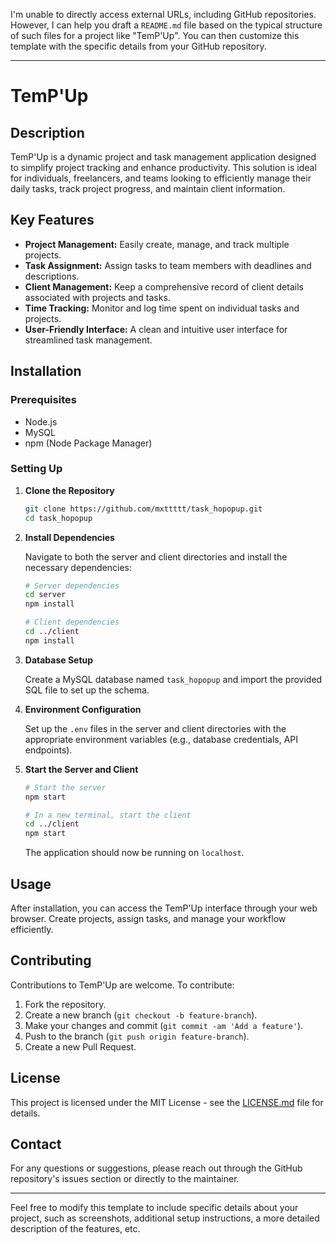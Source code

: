 I'm unable to directly access external URLs, including GitHub repositories. However, I can help you draft a `README.md` file based on the typical structure of such files for a project like "TemP'Up". You can then customize this template with the specific details from your GitHub repository.

---

# TemP'Up

## Description

TemP'Up is a dynamic project and task management application designed to simplify project tracking and enhance productivity. This solution is ideal for individuals, freelancers, and teams looking to efficiently manage their daily tasks, track project progress, and maintain client information.

## Key Features

- **Project Management:** Easily create, manage, and track multiple projects.
- **Task Assignment:** Assign tasks to team members with deadlines and descriptions.
- **Client Management:** Keep a comprehensive record of client details associated with projects and tasks.
- **Time Tracking:** Monitor and log time spent on individual tasks and projects.
- **User-Friendly Interface:** A clean and intuitive user interface for streamlined task management.

## Installation

### Prerequisites

- Node.js
- MySQL
- npm (Node Package Manager)

### Setting Up

1. **Clone the Repository**

   ```bash
   git clone https://github.com/mxttttt/task_hopopup.git
   cd task_hopopup
   ```

2. **Install Dependencies**

   Navigate to both the server and client directories and install the necessary dependencies:

   ```bash
   # Server dependencies
   cd server
   npm install

   # Client dependencies
   cd ../client
   npm install
   ```

3. **Database Setup**

   Create a MySQL database named `task_hopopup` and import the provided SQL file to set up the schema.

4. **Environment Configuration**

   Set up the `.env` files in the server and client directories with the appropriate environment variables (e.g., database credentials, API endpoints).

5. **Start the Server and Client**

   ```bash
   # Start the server
   npm start

   # In a new terminal, start the client
   cd ../client
   npm start
   ```

   The application should now be running on `localhost`.

## Usage

After installation, you can access the TemP'Up interface through your web browser. Create projects, assign tasks, and manage your workflow efficiently.

## Contributing

Contributions to TemP'Up are welcome. To contribute:

1. Fork the repository.
2. Create a new branch (`git checkout -b feature-branch`).
3. Make your changes and commit (`git commit -am 'Add a feature'`).
4. Push to the branch (`git push origin feature-branch`).
5. Create a new Pull Request.

## License

This project is licensed under the MIT License - see the [LICENSE.md](LICENSE.md) file for details.

## Contact

For any questions or suggestions, please reach out through the GitHub repository's issues section or directly to the maintainer.

---

Feel free to modify this template to include specific details about your project, such as screenshots, additional setup instructions, a more detailed description of the features, etc.
